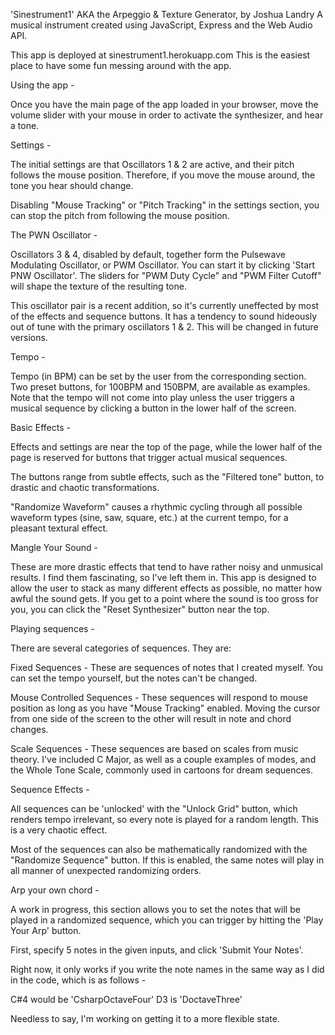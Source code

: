 'Sinestrument1' AKA the Arpeggio & Texture Generator, by Joshua Landry
A musical instrument created using JavaScript, Express and the Web Audio API.

This app is deployed at
sinestrument1.herokuapp.com
This is the easiest place to have some fun messing around with the app.

Using the app -

  Once you have the main page of the app loaded in your browser, move the volume slider with your mouse in order to activate the synthesizer, and hear a tone.  

Settings -

  The initial settings are that Oscillators 1 & 2 are active, and their pitch follows the mouse position.  Therefore, if you move the mouse around, the tone you hear should change.

  Disabling "Mouse Tracking" or "Pitch Tracking" in the settings section, you can stop the pitch from following the mouse
  position.

The PWN Oscillator - 

  Oscillators 3 & 4, disabled by default, together form the Pulsewave Modulating Oscillator, or PWM Oscillator.  You can start it by clicking 'Start PNW Oscillator'.  The sliders for "PWM Duty Cycle" and "PWM Filter Cutoff" will shape the texture of the resulting tone.

  This oscillator pair is a recent addition, so it's currently uneffected by most of the effects and sequence buttons.  It has a tendency to sound hideously out of tune with the primary oscillators 1 & 2.  This will be changed in future versions.

Tempo - 

  Tempo (in BPM) can be set by the user from the corresponding section.  Two preset buttons, for 100BPM and 150BPM, are available as examples.  Note that the tempo will not come into play unless the user triggers a musical sequence by clicking
  a button in the lower half of the screen.


Basic Effects -

  Effects and settings are near the top of the page, while the lower half of the page is reserved for buttons that trigger actual musical sequences.

  The buttons range from subtle effects, such as the "Filtered tone" button, to drastic and chaotic transformations.

  "Randomize Waveform" causes a rhythmic cycling through all possible waveform types (sine, saw, square, etc.) at the current tempo, for a pleasant textural effect.

Mangle Your Sound -

  These are more drastic effects that tend to have rather noisy and unmusical results.  I find them fascinating, so I've left them in.  This app is designed to allow the user to stack as many different effects as possible, no matter how awful the sound gets.  If you get to a point where the sound is too gross for you, you can click the "Reset Synthesizer" button near the top.

Playing sequences -

  There are several categories of sequences.  They are:
    
  Fixed Sequences - These are sequences of notes that I created myself.  You can set the tempo yourself, but the notes can't be changed.

  Mouse Controlled Sequences - These sequences will respond to mouse position as long as you have "Mouse Tracking" enabled.  Moving the cursor from one side of the screen to the other will result in note and chord changes.

  Scale Sequences - These sequences are based on scales from music theory.  I've included C Major, as well as a couple examples of modes, and the Whole Tone Scale, commonly used in cartoons for dream sequences.

Sequence Effects -

  All sequences can be 'unlocked' with the "Unlock Grid" button, which renders tempo irrelevant, so every note is played for a random length.  This is a very chaotic effect.

  Most of the sequences can also be mathematically randomized with the "Randomize Sequence" button.  If this is enabled, the same notes will play in all manner of unexpected randomizing orders.

Arp your own chord -

  A work in progress, this section allows you to set the notes that will be played in a randomized sequence, which you can trigger by hitting the 'Play Your Arp' button.

  First, specify 5 notes in the given inputs, and click 'Submit Your Notes'.

  Right now, it only works if you write the note names in the same way as I did in the code, which is as follows -

  C#4 would be 'CsharpOctaveFour'
  D3 is 'DoctaveThree'

  Needless to say, I'm working on getting it to a more flexible state.